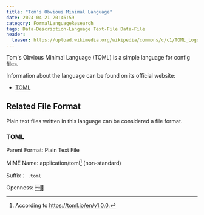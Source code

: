 ```yaml
---
title: "Tom's Obvious Minimal Language"
date: 2024-04-21 20:46:59
category: FormalLanguageResearch
tags: Data-Description-Language Text-File Data-File
header:
  teaser: https://upload.wikimedia.org/wikipedia/commons/c/c1/TOML_Logo.svg
---
```


Tom's Obvious Minimal Language (TOML) is a simple language for config files.

Information about the language can be found on its official website:

* [TOML](https://toml.io/en/)

## Related File Format

Plain text files written in this language can be considered a file format.

### TOML

Parent Format: Plain Text File

MIME Name: application/toml[^1] (non-standard)

Suffix： `.toml`

Openness: 🆓📖

[^1]: According to <https://toml.io/en/v1.0.0>.
